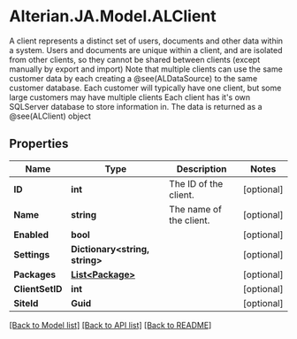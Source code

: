 # Alterian.JA.Model.ALClient
A client represents a distinct set of users, documents and other data within a system.              Users and documents are unique within a client, and are isolated from other clients, so they cannot be shared between clients (except manually by export and import)             Note that multiple clients can use the same customer data by each creating a @see(ALDataSource) to the same customer database.             Each customer will typically have one client, but some large customers may have multiple clients             Each client has it's own SQLServer database to store information in.                The data is returned as a @see(ALClient) object

## Properties

Name | Type | Description | Notes
------------ | ------------- | ------------- | -------------
**ID** | **int** | The ID of the client. | [optional] 
**Name** | **string** | The name of the client. | [optional] 
**Enabled** | **bool** |  | [optional] 
**Settings** | **Dictionary&lt;string, string&gt;** |  | [optional] 
**Packages** | [**List&lt;Package&gt;**](Package.md) |  | [optional] 
**ClientSetID** | **int** |  | [optional] 
**SiteId** | **Guid** |  | [optional] 

[[Back to Model list]](../README.md#documentation-for-models) [[Back to API list]](../README.md#documentation-for-api-endpoints) [[Back to README]](../README.md)

